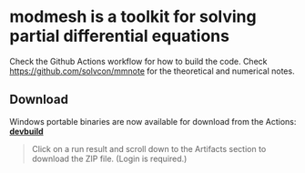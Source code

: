 # modmesh is a toolkit for solving partial differential equations

Check the Github Actions workflow for how to build the code.
Check https://github.com/solvcon/mmnote for the theoretical and numerical notes.

## Download

Windows portable binaries are now available for download from the Actions:
[**devbuild**\
](https://github.com/solvcon/modmesh/actions/workflows/devbuild.yml?query=event%3Aschedule+is%3Asuccess+branch%3Amaster)
> Click on a run result and scroll down to the Artifacts section to download the ZIP file. (Login is required.)

<!-- vim: set ft=markdown ff=unix tw=79: -->